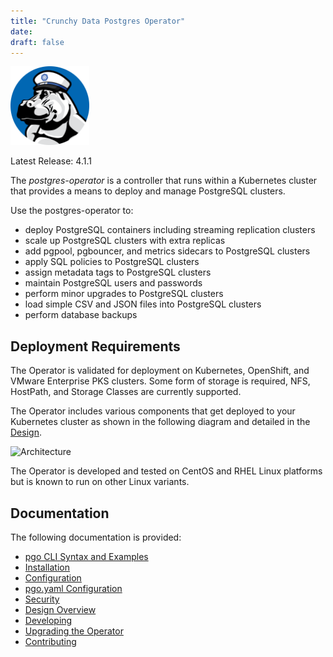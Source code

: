 ```yaml
---
title: "Crunchy Data Postgres Operator"
date:
draft: false
---
```


 <img width="25%" src="crunchy_logo.png"/>

Latest Release: 4.1.1

The *postgres-operator* is a controller that runs within a Kubernetes cluster that provides a means to deploy and manage PostgreSQL clusters.

Use the postgres-operator to:

 * deploy PostgreSQL containers including streaming replication clusters
 * scale up PostgreSQL clusters with extra replicas
 * add pgpool, pgbouncer, and metrics sidecars to PostgreSQL clusters
 * apply SQL policies to PostgreSQL clusters
 * assign metadata tags to PostgreSQL clusters
 * maintain PostgreSQL users and passwords
 * perform minor upgrades to PostgreSQL clusters
 * load simple CSV and JSON files into PostgreSQL clusters
 * perform database backups


## Deployment Requirements

The Operator is validated for deployment on Kubernetes, OpenShift, and VMware Enterprise PKS clusters.  Some form of storage is required, NFS, HostPath, and Storage Classes are currently supported.

The Operator includes various components that get deployed to your
Kubernetes cluster as shown in the following diagram and detailed
in the [Design](/design).

![Architecture](/Operator-Architecture.png)

The Operator is developed and tested on CentOS and RHEL Linux platforms but is known to run on other Linux variants.

## Documentation
The following documentation is provided:

 - [pgo CLI Syntax and Examples](/operatorcli)
 - [Installation](/installation)
 - [Configuration](/configuration)
 - [pgo.yaml Configuration](/configuration/pgo-yaml-configuration)
 - [Security](/security)
 - [Design Overview](/gettingstarted/design/designoverview)
 - [Developing](/installation/developer-setup)
 - [Upgrading the Operator](/upgrade)
 - [Contributing](/contributing/documentation-updates)
